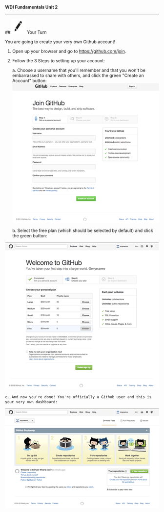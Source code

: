 **WDI Fundamentals Unit 2**

---

##![Your Turn](../assets/exercise.png) Your Turn

You are going to create your very own Github account!

1. Open up your browser and go to https://github.com/join.

2. Follow the 3 Steps to setting up your account:
	
	a. Choose a username that you'll remember and that you won't be embarrassed to share with others, and click the green "Create an Account" button:
 ![Choose a Username](../assets/chapter2/step1.png)
	
	b. Select the free plan (which should be selected by default) and click the green button:

 ![Choose the Free Plan](../assets/chapter2/step2.png)
	
	c. And now you're done! You're officially a Github user and this is your very own dashboard:
 ![You're done!](../assets/chapter2/step3.png)
 
 

